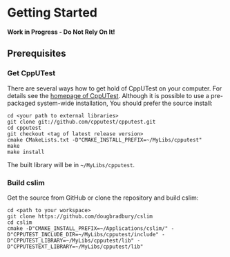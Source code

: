# Getting Started

**Work in Progress - Do Not Rely On It!**

## Prerequisites
### Get CppUTest
There are several ways how to get hold of CppUTest on your computer.
For details see the [homepage of CppUTest](http://cpputest.github.io).
Although it is possible to use a pre-packaged system-wide installation,
You should prefer the source install:

    cd <your path to external libraries>
    git clone git://github.com/cpputest/cpputest.git
    cd cpputest
    git checkout <tag of latest release version>
    cmake CMakeLists.txt -D"CMAKE_INSTALL_PREFIX=~/MyLibs/cpputest"
    make
    make install

The built library will be in `~/MyLibs/cpputest`.

### Build cslim
Get the source from GitHub or clone the repository and build cslim:

    cd <path to your workspace>
    git clone https://github.com/dougbradbury/cslim
    cd cslim
    cmake -D"CMAKE_INSTALL_PREFIX=~/Applications/cslim/" -D"CPPUTEST_INCLUDE_DIR=~/MyLibs/cpputest/include" -D"CPPUTEST_LIBRARY=~/MyLibs/cpputest/lib" -D"CPPUTESTEXT_LIBRARY=~/MyLibs/cpputest/lib"
